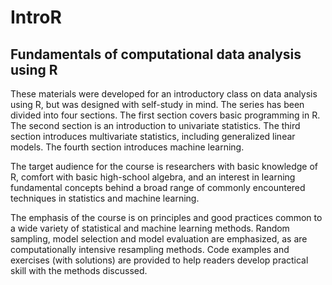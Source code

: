 # IntroR
## Fundamentals of computational data analysis using R

These materials were developed for an introductory class on data 
  analysis using R, but was designed with self-study in mind. The 
  series has been divided into four sections. The first section covers 
  basic programming in R. The second section is an introduction to 
  univariate statistics. The third section introduces multivariate 
  statistics, including generalized linear models. The fourth section 
  introduces machine learning.

The target audience for the course is researchers with basic knowledge 
  of R, comfort with basic high-school algebra, and an interest in learning 
  fundamental concepts behind a broad range of commonly encountered 
  techniques in statistics and machine learning.

The emphasis of the course is on principles and good practices common 
  to a wide variety of statistical and machine learning methods. Random 
  sampling, model selection and model evaluation are emphasized, 
  as are computationally intensive resampling methods. Code examples and 
  exercises (with solutions) are provided to help readers develop practical 
  skill with the methods discussed. 
